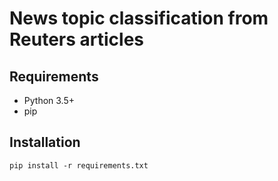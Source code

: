 # News topic classification from Reuters articles

## Requirements
* Python 3.5+
* pip


## Installation
`pip install -r requirements.txt`


